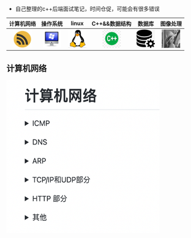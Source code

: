 # 

* 自己整理的c++后端面试笔记，时间仓促，可能会有很多错误

|                          计算机网络                          |                           操作系统                           |                            linux                             |                        C++&&数据结构                         |                            数据库                            |                           图像处理                           |
| :----------------------------------------------------------: | :----------------------------------------------------------: | :----------------------------------------------------------: | :----------------------------------------------------------: | :----------------------------------------------------------: | :----------------------------------------------------------: |
| <a href="%E8%AE%A1%E7%AE%97%E6%9C%BA%E7%BD%91%E7%BB%9C.md"><img src="image/network.png" height="48" width="48" ></a> | <a href="%E6%93%8D%E4%BD%9C%E7%B3%BB%E7%BB%9F.md"><img src="image/os.png" height="48" width="48" ></a> | <a href="linux.md"><img src="image/linux.jpeg" height="48" width="48" ></a> | <a href="c%2B%2B%E4%B8%8E%E6%95%B0%E6%8D%AE%E7%BB%93%E6%9E%84.md"><img src="image/c++.jpeg" height="48" width="48" ></a> | <a href="sql.md"><img src="image/db.jpeg" height="48" width="48" ></a> | <a href="%E5%9B%BE%E5%83%8F%E5%A4%84%E7%90%86.md"><img src="image/lena.gif" height="48" width="48" ></a> |

 

## 计算机网络

<img src="image/computer_network.png" height="400" width="400" ></a>

